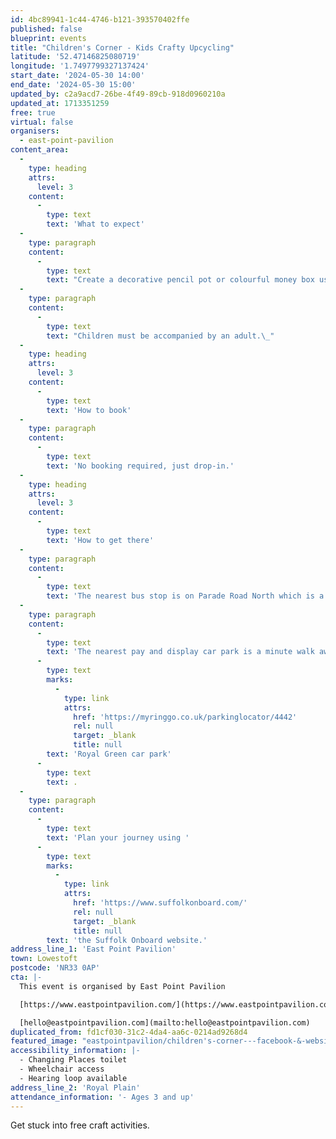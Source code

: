 ```yaml
---
id: 4bc89941-1c44-4746-b121-393570402ffe
published: false
blueprint: events
title: "Children's Corner - Kids Crafty Upcycling"
latitude: '52.47146825080719'
longitude: '1.7497799327137424'
start_date: '2024-05-30 14:00'
end_date: '2024-05-30 15:00'
updated_by: c2a9acd7-26be-4f49-89cb-918d0960210a
updated_at: 1713351259
free: true
virtual: false
organisers:
  - east-point-pavilion
content_area:
  -
    type: heading
    attrs:
      level: 3
    content:
      -
        type: text
        text: 'What to expect'
  -
    type: paragraph
    content:
      -
        type: text
        text: "Create a decorative pencil pot or colourful money box using upcycled materials.\_"
  -
    type: paragraph
    content:
      -
        type: text
        text: "Children must be accompanied by an adult.\_"
  -
    type: heading
    attrs:
      level: 3
    content:
      -
        type: text
        text: 'How to book'
  -
    type: paragraph
    content:
      -
        type: text
        text: 'No booking required, just drop-in.'
  -
    type: heading
    attrs:
      level: 3
    content:
      -
        type: text
        text: 'How to get there'
  -
    type: paragraph
    content:
      -
        type: text
        text: 'The nearest bus stop is on Parade Road North which is a three minute walk from East Point Pavilion. There is a selection of buses which connect us to the town centre for example, No X2, X22 and 109.'
  -
    type: paragraph
    content:
      -
        type: text
        text: 'The nearest pay and display car park is a minute walk away at '
      -
        type: text
        marks:
          -
            type: link
            attrs:
              href: 'https://myringgo.co.uk/parkinglocator/4442'
              rel: null
              target: _blank
              title: null
        text: 'Royal Green car park'
      -
        type: text
        text: .
  -
    type: paragraph
    content:
      -
        type: text
        text: 'Plan your journey using '
      -
        type: text
        marks:
          -
            type: link
            attrs:
              href: 'https://www.suffolkonboard.com/'
              rel: null
              target: _blank
              title: null
        text: 'the Suffolk Onboard website.'
address_line_1: 'East Point Pavilion'
town: Lowestoft
postcode: 'NR33 0AP'
cta: |-
  This event is organised by East Point Pavilion

  [https://www.eastpointpavilion.com/](https://www.eastpointpavilion.com/)

  [hello@eastpointpavilion.com](mailto:hello@eastpointpavilion.com)
duplicated_from: fd1cf030-31c2-4da4-aa6c-0214ad9268d4
featured_image: "eastpointpavilion/children's-corner---facebook-&-website.png"
accessibility_information: |-
  - Changing Places toilet
  - Wheelchair access
  - Hearing loop available
address_line_2: 'Royal Plain'
attendance_information: '- Ages 3 and up'
---
```

Get stuck into free craft activities.
